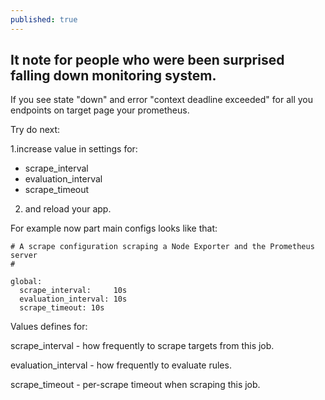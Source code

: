 ```yaml
---
published: true
---
```

## It note for people who were been surprised falling down monitoring system.

If you see state "down" and error "context deadline exceeded" for all you endpoints on target page your prometheus.

Try do next: 

1.increase value in settings for:
- scrape_interval
- evaluation_interval
- scrape_timeout
2. and reload your app.


For example now part main configs looks like that:

```
# A scrape configuration scraping a Node Exporter and the Prometheus server
#

global:
  scrape_interval:     10s
  evaluation_interval: 10s
  scrape_timeout: 10s
```

Values defines for:

scrape_interval - how frequently to scrape targets from this job.

evaluation_interval - how frequently to evaluate rules.

scrape_timeout - per-scrape timeout when scraping this job.


